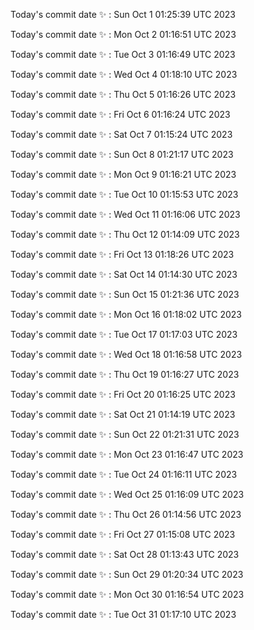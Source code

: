 Today's commit date ✨ : Sun Oct 1 01:25:39 UTC 2023 

Today's commit date ✨ : Mon Oct 2 01:16:51 UTC 2023 

Today's commit date ✨ : Tue Oct 3 01:16:49 UTC 2023 

Today's commit date ✨ : Wed Oct 4 01:18:10 UTC 2023 

Today's commit date ✨ : Thu Oct 5 01:16:26 UTC 2023 

Today's commit date ✨ : Fri Oct 6 01:16:24 UTC 2023 

Today's commit date ✨ : Sat Oct 7 01:15:24 UTC 2023 

Today's commit date ✨ : Sun Oct 8 01:21:17 UTC 2023 

Today's commit date ✨ : Mon Oct 9 01:16:21 UTC 2023 

Today's commit date ✨ : Tue Oct 10 01:15:53 UTC 2023 

Today's commit date ✨ : Wed Oct 11 01:16:06 UTC 2023 

Today's commit date ✨ : Thu Oct 12 01:14:09 UTC 2023 

Today's commit date ✨ : Fri Oct 13 01:18:26 UTC 2023 

Today's commit date ✨ : Sat Oct 14 01:14:30 UTC 2023 

Today's commit date ✨ : Sun Oct 15 01:21:36 UTC 2023 

Today's commit date ✨ : Mon Oct 16 01:18:02 UTC 2023 

Today's commit date ✨ : Tue Oct 17 01:17:03 UTC 2023 

Today's commit date ✨ : Wed Oct 18 01:16:58 UTC 2023 

Today's commit date ✨ : Thu Oct 19 01:16:27 UTC 2023 

Today's commit date ✨ : Fri Oct 20 01:16:25 UTC 2023 

Today's commit date ✨ : Sat Oct 21 01:14:19 UTC 2023 

Today's commit date ✨ : Sun Oct 22 01:21:31 UTC 2023 

Today's commit date ✨ : Mon Oct 23 01:16:47 UTC 2023 

Today's commit date ✨ : Tue Oct 24 01:16:11 UTC 2023 

Today's commit date ✨ : Wed Oct 25 01:16:09 UTC 2023 

Today's commit date ✨ : Thu Oct 26 01:14:56 UTC 2023 

Today's commit date ✨ : Fri Oct 27 01:15:08 UTC 2023 

Today's commit date ✨ : Sat Oct 28 01:13:43 UTC 2023 

Today's commit date ✨ : Sun Oct 29 01:20:34 UTC 2023 

Today's commit date ✨ : Mon Oct 30 01:16:54 UTC 2023 

Today's commit date ✨ : Tue Oct 31 01:17:10 UTC 2023 

